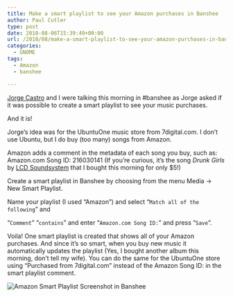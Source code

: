 ```yaml
---
title: Make a smart playlist to see your Amazon purchases in Banshee
author: Paul Cutler
type: post
date: 2010-08-06T15:39:49+00:00
url: /2010/08/make-a-smart-playlist-to-see-your-amazon-purchases-in-banshee/
categories:
  - GNOME
tags:
  - Amazon
  - banshee

---
```

[Jorge Castro][1] and I were talking this morning in #banshee as Jorge asked if it was possible to create a smart playlist to see your music purchases.

And it is!

Jorge&#8217;s idea was for the UbuntuOne music store from 7digital.com. I don&#8217;t use Ubuntu, but I do buy (too many) songs from Amazon.

Amazon adds a comment in the metadata of each song you buy, such as: Amazon.com Song ID: 216030141 (If you&#8217;re curious, it&#8217;s the song _Drunk Girls_ by [LCD Soundsystem][2] that I bought this morning for only $5!)

Create a smart playlist in Banshee by choosing from the menu Media -> New Smart Playlist.

Name your playlist (I used &#8220;Amazon&#8221;) and select &#8220;`Match all of the following`&#8221; and

&#8220;`Comment`&#8221; &#8220;`contains`&#8221; and enter &#8220;`Amazon.com Song ID:`&#8221; and press &#8220;`Save`&#8220;.

Voila! One smart playlist is created that shows all of your Amazon purchases. And since it&#8217;s so smart, when you buy new music it automatically updates the playlist (Yes, I bought another album this morning, don&#8217;t tell my wife). You can do the same for the UbuntuOne store using &#8220;Purchased from 7digital.com&#8221; instead of the Amazon Song ID: in the smart playlist comment.

<img src="https://i0.wp.com/people.gnome.org/~pcutler/screenshots/playlist.png?w=700" alt="Amazon Smart Playlist Screenshot in Banshee" data-recalc-dims="1" />

 [1]: http://castrojo.tumblr.com/
 [2]: http://www.amazon.com/dp/B003HY3530/ref=nosim?tag=gnomestore-20&linkCode=sb1&camp=212353&creative=380549